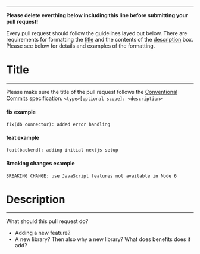 ----

**Please delete everthing below including this line before submitting your pull request!**

Every pull request should follow the guidelines layed out below. There are requirements for formatting the [title](#title) and the contents of the [description](#description) box. Please see below for details and examples of the formatting.

# Title

---

Please make sure the title of the pull request follows the [Conventional Commits](https://www.conventionalcommits.org) specification.
`<type>[optional scope]: <description>`

#### fix example

`fix(db connector): added error handling`

#### feat example

`feat(backend): adding initial nextjs setup`

#### Breaking changes example

`BREAKING CHANGE: use JavaScript features not available in Node 6`

# Description

---

What should this pull request do?

- Adding a new feature?
- A new library? Then also why a new library? What does benefits does it add?

